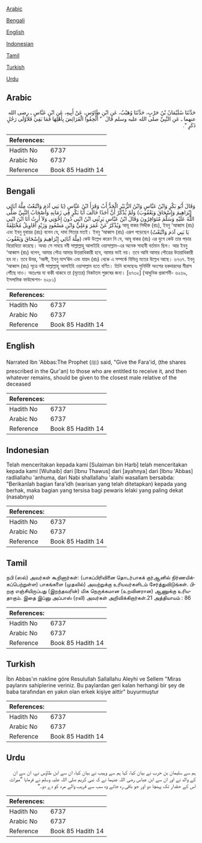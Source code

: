 [Arabic](#arabic)

[Bengali](#bengali)

[English](#english)

[Indonesian](#indonesian)

[Tamil](#tamil)

[Turkish](#turkish)

[Urdu](#urdu)

## Arabic


<div dir="rtl" lang="ar" style={{fontSize:'larger',backgroundColor:'#f8f9fa',padding:20}}>
حَدَّثَنَا سُلَيْمَانُ بْنُ حَرْبٍ، حَدَّثَنَا وُهَيْبٌ، عَنِ ابْنِ طَاوُسٍ، عَنْ أَبِيهِ، عَنِ ابْنِ عَبَّاسٍ ـ رضى الله عنهما ـ عَنِ النَّبِيِّ صلى الله عليه وسلم قَالَ ‏ "‏ أَلْحِقُوا الْفَرَائِضَ بِأَهْلِهَا فَمَا بَقِيَ فَلأَوْلَى رَجُلٍ ذَكَرٍ ‏"‏‏.‏
</div>
<div style={{backgroundColor:'#f8f9fa',padding:20, marginBottom: 10}}><table> <thead> <tr> <th>References:</th> <th></th> </tr> </thead> <tbody><tr><td>Hadith No</td><td>6737</td></tr><tr><td>Arabic No</td><td>6737</td></tr><tr><td>Reference</td><td>Book 85 Hadith 14</td></tr></tbody></table></div>

## Bengali


<div dir="ltr" lang="bn" style={{fontSize:'larger',backgroundColor:'#f8f9fa',padding:20}}>
وَقَالَ أَبُو بَكْرٍ وَابْنُ عَبَّاسٍ وَابْنُ الزُّبَيْرِ الْجَدُّ أَبٌ وَقَرَأَ ابْنُ عَبَّاسٍ (يَا بَنِي آدَمَ وَاتَّبَعْتُ مِلَّةَ آبَائِي إِبْرَاهِيمَ وَإِسْحَاقَ وَيَعْقُوبَ) وَلَمْ يُذْكَرْ أَنَّ أَحَدًا خَالَفَ أَبَا بَكْرٍ فِي زَمَانِهِ وَأَصْحَابُ النَّبِيِّ صَلَّى اللَّهُ عَلَيْهِ وَسَلَّمَ مُتَوَافِرُونَ وَقَالَ ابْنُ عَبَّاسٍ يَرِثُنِي ابْنُ ابْنِي دُونَ إِخْوَتِي وَلاَ أَرِثُ أَنَا ابْنَ ابْنِي وَيُذْكَرُ عَنْ عُمَرَ وَعَلِيٍّ وَابْنِ مَسْعُودٍ وَزَيْدٍ أَقَاوِيلُ مُخْتَلِفَةٌ আবূ বাকর সিদ্দীক (রাঃ), ইবনু ‘আব্বাস (রাঃ) এবং ইবনু যুবায়র (রাঃ) বলেন যে, দাদা পিতার মতই। ইবনু ‘আব্বাস (রাঃ) এরূপ পড়েছেন (يَا بَنِي آدَمَ وَاتَّبَعْتُ مِلَّةَ آبَائِي إِبْرَاهِيمَ وَإِسْحَاقَ وَيَعْقُوبَ) কেউ উল্লেখ করেন নি যে, আবূ বাকর (রাঃ) এর যুগে কেউ তার পড়ার বিরোধিতা করেছে। অথচ সে সময়ে নবী সাল্লাল্লাহু আলাইহি ওয়াসাল্লাম-এর অনেক সাহাবী বর্তমান ছিল। আর ইবনু ‘আব্বাস (রাঃ) বলেন, আমার পৌত্র আমার উত্তরাধিকারী হবে, আমার ভাই নয়। তবে আমি আমার পৌত্রের উত্তরাধিকারী হব না। তবে উমর, ‘আলী, ইবনু মাস‘ঊদ এবং যায়দ (রাঃ) থেকে এ সম্পর্কে বিভিন্ন মতের উল্লেখ আছে। ৬৭৩৭. ইবনু ‘আব্বাস (রাঃ) সূত্রে নবী সাল্লাল্লাহু আলাইহি ওয়াসাল্লাম হতে বর্ণিত। তিনি বলেছেনঃ সুনির্দিষ্ট অংশের হকদারদের মীরাস পৌঁছে দাও। অতঃপর যা বাকী থাকবে তা (মৃতের) নিকটতম পুরুষের জন্য। [৬৭৩২] (আধুনিক প্রকাশনী- ৬২৬৯, ইসলামিক ফাউন্ডেশন- ৬২৮১)
</div>
<div style={{backgroundColor:'#f8f9fa',padding:20, marginBottom: 10}}><table> <thead> <tr> <th>References:</th> <th></th> </tr> </thead> <tbody><tr><td>Hadith No</td><td>6737</td></tr><tr><td>Arabic No</td><td>6737</td></tr><tr><td>Reference</td><td>Book 85 Hadith 14</td></tr></tbody></table></div>

## English


<div dir="ltr" lang="en" style={{fontSize:'larger',backgroundColor:'#f8f9fa',padding:20}}>
Narrated Ibn 'Abbas:The Prophet (ﷺ) said, "Give the Fara'id, (the shares prescribed in the Qur'an) to those who are entitled to receive it, and then whatever remains, should be given to the closest male relative of the deceased
</div>
<div style={{backgroundColor:'#f8f9fa',padding:20, marginBottom: 10}}><table> <thead> <tr> <th>References:</th> <th></th> </tr> </thead> <tbody><tr><td>Hadith No</td><td>6737</td></tr><tr><td>Arabic No</td><td>6737</td></tr><tr><td>Reference</td><td>Book 85 Hadith 14</td></tr></tbody></table></div>

## Indonesian


<div dir="ltr" lang="id" style={{fontSize:'larger',backgroundColor:'#f8f9fa',padding:20}}>
Telah menceritakan kepada kami [Sulaiman bin Harb] telah menceritakan kepada kami [Wuhaib] dari [Ibnu Thawus] dari [ayahnya] dari [Ibnu 'Abbas] radliallahu 'anhuma, dari Nabi shallallahu 'alaihi wasallam bersabda: "Berikanlah bagian fara'idh (warisan yang telah ditetapkan) kepada yang berhak, maka bagian yang tersisa bagi pewaris lelaki yang paling dekat (nasabnya)
</div>
<div style={{backgroundColor:'#f8f9fa',padding:20, marginBottom: 10}}><table> <thead> <tr> <th>References:</th> <th></th> </tr> </thead> <tbody><tr><td>Hadith No</td><td>6737</td></tr><tr><td>Arabic No</td><td>6737</td></tr><tr><td>Reference</td><td>Book 85 Hadith 14</td></tr></tbody></table></div>

## Tamil


<div dir="ltr" lang="ta" style={{fontSize:'larger',backgroundColor:'#f8f9fa',padding:20}}>
நபி (ஸல்) அவர்கள் கூறினார்கள்: (பாகப்பிரிவினை தொடர்பாகக் குர்ஆனில் நிர்ணயிக்கப்பெற்றுள்ள) பாகங்களை (முதலில்) அவற்றுக்கு உரியவர்களிடம் சேர்த்துவிடுங்கள். பிறகு எஞ்சியிருப்பது (இறந்தவரின்) மிக நெருக்கமான (உறவினரான) ஆணுக்கு உரியதாகும். இதை இப்னு அப்பாஸ் (ரலி) அவர்கள் அறிவிக்கிறார்கள்.21 அத்தியாயம் : 86
</div>
<div style={{backgroundColor:'#f8f9fa',padding:20, marginBottom: 10}}><table> <thead> <tr> <th>References:</th> <th></th> </tr> </thead> <tbody><tr><td>Hadith No</td><td>6737</td></tr><tr><td>Arabic No</td><td>6737</td></tr><tr><td>Reference</td><td>Book 85 Hadith 14</td></tr></tbody></table></div>

## Turkish


<div dir="ltr" lang="tr" style={{fontSize:'larger',backgroundColor:'#f8f9fa',padding:20}}>
İbn Abbas'ın nakline göre Resulullah Sallallahu Aleyhi ve Sellem "Miras paylarını sahiplerine veriniz. Bu paylardan geri kalan herhangi bir şey de baba tarafından en yakın olan erkek kişiye aittir" buyurmuştur
</div>
<div style={{backgroundColor:'#f8f9fa',padding:20, marginBottom: 10}}><table> <thead> <tr> <th>References:</th> <th></th> </tr> </thead> <tbody><tr><td>Hadith No</td><td>6737</td></tr><tr><td>Arabic No</td><td>6737</td></tr><tr><td>Reference</td><td>Book 85 Hadith 14</td></tr></tbody></table></div>

## Urdu


<div dir="rtl" lang="ur" style={{fontSize:'larger',backgroundColor:'#f8f9fa',padding:20}}>
ہم سے سلیمان بن حرب نے بیان کیا، کہا ہم سے وہیب نے بیان کیا، ان سے ابن طاؤس نے، ان سے ان کے والد نے اور ان سے ابن عباس رضی اللہ عنہما نے کہ نبی کریم صلی اللہ علیہ وسلم نے فرمایا ”میراث اس کے حقدار تک پہنچا دو اور جو باقی رہ جائے وہ سب سے قریب والے مرد کو دے دو۔“
</div>
<div style={{backgroundColor:'#f8f9fa',padding:20, marginBottom: 10}}><table> <thead> <tr> <th>References:</th> <th></th> </tr> </thead> <tbody><tr><td>Hadith No</td><td>6737</td></tr><tr><td>Arabic No</td><td>6737</td></tr><tr><td>Reference</td><td>Book 85 Hadith 14</td></tr></tbody></table></div>